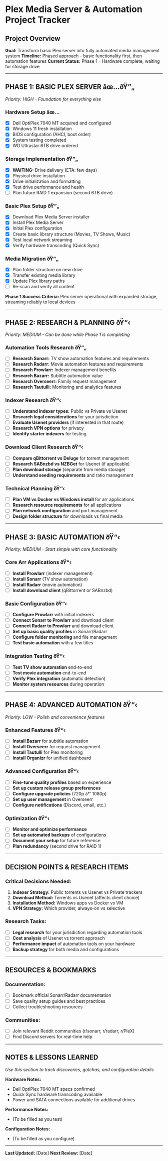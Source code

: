 # Plex Media Server & Automation Project Tracker

## Project Overview
**Goal:** Transform basic Plex server into fully automated media management system
**Timeline:** Phased approach - basic functionality first, then automation features
**Current Status:** Phase 1 - Hardware complete, waiting for storage drive

---

## PHASE 1: BASIC PLEX SERVER âœ…ðŸ”„
*Priority: HIGH - Foundation for everything else*

### Hardware Setup âœ…
- [x] Dell OptiPlex 7040 MT acquired and configured
- [x] Windows 11 fresh installation
- [x] BIOS configuration (AHCI, boot order)
- [x] System testing completed
- [x] WD Ultrastar 6TB drive ordered

### Storage Implementation ðŸ”„
- [x] **WAITING:** Drive delivery (ETA: few days)
- [x] Physical drive installation
- [x] Drive initialization and formatting
- [x] Test drive performance and health
- [ ] Plan future RAID 1 expansion (second 6TB drive)

### Basic Plex Setup ðŸ”„
- [x] Download Plex Media Server installer
- [x] Install Plex Media Server
- [x] Initial Plex configuration
- [x] Create basic library structure (Movies, TV Shows, Music)
- [x] Test local network streaming
- [x] Verify hardware transcoding (Quick Sync)

### Media Migration ðŸ”„
- [x] Plan folder structure on new drive
- [x] Transfer existing media library
- [x] Update Plex library paths
- [ ] Re-scan and verify all content

**Phase 1 Success Criteria:** Plex server operational with expanded storage, streaming reliably to local devices

---

## PHASE 2: RESEARCH & PLANNING ðŸ“‹
*Priority: MEDIUM - Can be done while Phase 1 is completing*

### Automation Tools Research ðŸ”„
- [ ] **Research Sonarr:** TV show automation features and requirements
- [ ] **Research Radarr:** Movie automation features and requirements
- [ ] **Research Prowlarr:** Indexer management benefits
- [ ] **Research Bazarr:** Subtitle automation value
- [ ] **Research Overseerr:** Family request management
- [ ] **Research Tautulli:** Monitoring and analytics features

### Indexer Research ðŸ“‹
- [ ] **Understand indexer types:** Public vs Private vs Usenet
- [ ] **Research legal considerations** for your jurisdiction
- [ ] **Evaluate Usenet providers** (if interested in that route)
- [ ] **Research VPN options** for privacy
- [ ] **Identify starter indexers** for testing

### Download Client Research ðŸ“‹
- [ ] **Compare qBittorrent vs Deluge** for torrent management
- [ ] **Research SABnzbd vs NZBGet** for Usenet (if applicable)
- [ ] **Plan download storage** (separate from media storage)
- [ ] **Understand seeding requirements** and ratio management

### Technical Planning ðŸ“‹
- [ ] **Plan VM vs Docker vs Windows install** for arr applications
- [ ] **Research resource requirements** for all applications
- [ ] **Plan network configuration** and port management
- [ ] **Design folder structure** for downloads vs final media

---

## PHASE 3: BASIC AUTOMATION ðŸ“‹
*Priority: MEDIUM - Start simple with core functionality*

### Core Arr Applications ðŸ“‹
- [ ] **Install Prowlarr** (indexer management)
- [ ] **Install Sonarr** (TV show automation)
- [ ] **Install Radarr** (movie automation)
- [ ] **Install download client** (qBittorrent or SABnzbd)

### Basic Configuration ðŸ“‹
- [ ] **Configure Prowlarr** with initial indexers
- [ ] **Connect Sonarr to Prowlarr** and download client
- [ ] **Connect Radarr to Prowlarr** and download client
- [ ] **Set up basic quality profiles** in Sonarr/Radarr
- [ ] **Configure folder monitoring** and file management
- [ ] **Test basic automation** with a few titles

### Integration Testing ðŸ“‹
- [ ] **Test TV show automation** end-to-end
- [ ] **Test movie automation** end-to-end
- [ ] **Verify Plex integration** (automatic detection)
- [ ] **Monitor system resources** during operation

---

## PHASE 4: ADVANCED AUTOMATION ðŸ“‹
*Priority: LOW - Polish and convenience features*

### Enhanced Features ðŸ“‹
- [ ] **Install Bazarr** for subtitle automation
- [ ] **Install Overseerr** for request management
- [ ] **Install Tautulli** for Plex monitoring
- [ ] **Install Organizr** for unified dashboard

### Advanced Configuration ðŸ“‹
- [ ] **Fine-tune quality profiles** based on experience
- [ ] **Set up custom release group preferences**
- [ ] **Configure upgrade policies** (720p â†’ 1080p)
- [ ] **Set up user management** in Overseerr
- [ ] **Configure notifications** (Discord, email, etc.)

### Optimization ðŸ“‹
- [ ] **Monitor and optimize performance**
- [ ] **Set up automated backups** of configurations
- [ ] **Document your setup** for future reference
- [ ] **Plan redundancy** (second drive for RAID 1)

---

## DECISION POINTS & RESEARCH ITEMS

### Critical Decisions Needed:
1. **Indexer Strategy:** Public torrents vs Usenet vs Private trackers
2. **Download Method:** Torrents vs Usenet (affects client choice)
3. **Installation Method:** Windows apps vs Docker vs VM
4. **VPN Strategy:** Which provider, always-on vs selective

### Research Tasks:
- [ ] **Legal research** for your jurisdiction regarding automation tools
- [ ] **Cost analysis** of Usenet vs torrent approach
- [ ] **Performance impact** of automation tools on your hardware
- [ ] **Backup strategy** for both media and configurations

---

## RESOURCES & BOOKMARKS

### Documentation:
- [ ] Bookmark official Sonarr/Radarr documentation
- [ ] Save quality setup guides and best practices
- [ ] Collect troubleshooting resources

### Communities:
- [ ] Join relevant Reddit communities (r/sonarr, r/radarr, r/PleX)
- [ ] Find Discord servers for real-time help

---

## NOTES & LESSONS LEARNED
*Use this section to track discoveries, gotchas, and configuration details*

**Hardware Notes:**
- Dell OptiPlex 7040 MT specs confirmed
- Quick Sync hardware transcoding available
- Power and SATA connections available for additional drives

**Performance Notes:**
- (To be filled as you test)

**Configuration Notes:**
- (To be filled as you configure)

---

**Last Updated:** [Date]
**Next Review:** [Date]